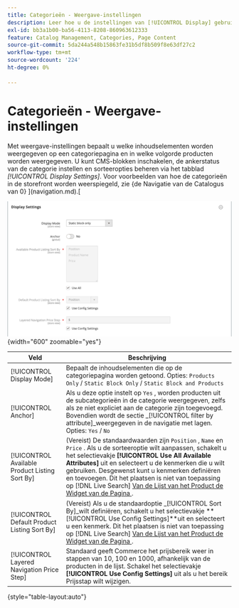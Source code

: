 ```yaml
---
title: Categorieën - Weergave-instellingen
description: Leer hoe u de instellingen van [!UICONTROL Display] gebruikt om te bepalen welke inhoudselementen op een categoriepagina worden weergegeven en in welke volgorde producten worden weergegeven.
exl-id: bb3a1b00-ba56-4113-8208-860963612333
feature: Catalog Management, Categories, Page Content
source-git-commit: 5da244a548b15863fe31b5df8b509f8e63df27c2
workflow-type: tm+mt
source-wordcount: '224'
ht-degree: 0%

---
```


# Categorieën - Weergave-instellingen

Met weergave-instellingen bepaalt u welke inhoudselementen worden weergegeven op een categoriepagina en in welke volgorde producten worden weergegeven. U kunt CMS-blokken inschakelen, de ankerstatus van de categorie instellen en sorteeropties beheren via het tabblad _[!UICONTROL Display Settings]_. Voor voorbeelden van hoe de categorieën in de storefront worden weerspiegeld, zie {de Navigatie van de Catalogus van 0} ](navigation.md).[

![ Montages van de Vertoning voor categorieën ](./assets/category-display-settings.png){width="600" zoomable="yes"}

| Veld | Beschrijving |
|--- |--- |
| [!UICONTROL Display Mode] | Bepaalt de inhoudselementen die op de categoriepagina worden getoond. Opties: `Products Only` / `Static Block Only` / `Static Block and Products` |
| [!UICONTROL Anchor] | Als u deze optie instelt op `Yes` , worden producten uit de subcategorieën in de categorie weergegeven, zelfs als ze niet expliciet aan de categorie zijn toegevoegd. Bovendien wordt de sectie _[!UICONTROL filter by attribute]_weergegeven in de navigatie met lagen. Opties: `Yes` / `No` |
| [!UICONTROL Available Product Listing Sort By] | (Vereist) De standaardwaarden zijn `Position` , `Name` en `Price` . Als u de sorteeroptie wilt aanpassen, schakelt u het selectievakje **[!UICONTROL Use All Available Attributes]** uit en selecteert u de kenmerken die u wilt gebruiken. Desgewenst kunt u kenmerken definiëren en toevoegen. Dit het plaatsen is niet van toepassing op [!DNL Live Search] [ Van de Lijst van het Product de Widget van de Pagina ](https://experienceleague.adobe.com/en/docs/commerce/live-search/live-search-storefront/plp-styling). |
| [!UICONTROL Default Product Listing Sort By] | (Vereist) Als u de standaardoptie _[!UICONTROL Sort By]_wilt definiëren, schakelt u het selectievakje **[!UICONTROL Use Config Settings]**uit en selecteert u een kenmerk. Dit het plaatsen is niet van toepassing op [!DNL Live Search] [ Van de Lijst van het Product de Widget van de Pagina ](https://experienceleague.adobe.com/en/docs/commerce/live-search/live-search-storefront/plp-styling). |
| [!UICONTROL Layered Navigation Price Step] | Standaard geeft Commerce het prijsbereik weer in stappen van 10, 100 en 1000, afhankelijk van de producten in de lijst. Schakel het selectievakje **[!UICONTROL Use Config Settings]** uit als u het bereik Prijsstap wilt wijzigen. |

{style="table-layout:auto"}
